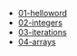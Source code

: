 - [01-helloword](01-helloworld/01_hello_world.md)
- [02-integers](02-integers/02_adder.md)
- [03-iterations](03-iterations/03-iterations.md)
- [04-arrays](04-arrays/04-arrays.md)
